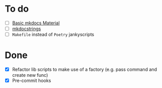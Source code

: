 # To do

+ [ ] [Basic mkdocs Material](https://squidfunk.github.io/mkdocs-material/creating-your-site/#minimal-configuration-visual-studio-code)
+ [ ] [mkdocstrings](https://github.com/mkdocstrings/mkdocstrings/tree/main)
+ [ ] `Makefile` instead of `Poetry` jankyscripts

# Done

+ [x] Refactor lib scripts to make use of a factory (e.g. pass command and create new func)
+ [x] Pre-commit hooks
